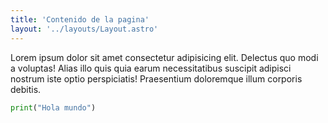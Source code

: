 ```yaml
---
title: 'Contenido de la pagina'
layout: '../layouts/Layout.astro'
---
```


Lorem ipsum dolor sit amet consectetur adipisicing elit. Delectus quo modi a voluptas! Alias illo quis quia earum necessitatibus suscipit adipisci nostrum iste optio perspiciatis! Praesentium doloremque illum corporis debitis.

```python
print("Hola mundo")
``` 